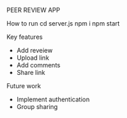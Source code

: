 PEER REVIEW APP

How to run
cd server.js
npm i
npm start

Key features

- Add reveiew
- Upload link
- Add comments
- Share link

Future work

- Implement authentication
- Group sharing
